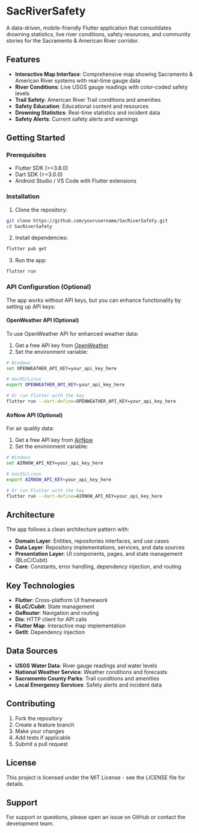 # SacRiverSafety

A data-driven, mobile-friendly Flutter application that consolidates drowning statistics, live river conditions, safety resources, and community stories for the Sacramento & American River corridor.

## Features

- **Interactive Map Interface**: Comprehensive map showing Sacramento & American River systems with real-time gauge data
- **River Conditions**: Live USGS gauge readings with color-coded safety levels
- **Trail Safety**: American River Trail conditions and amenities
- **Safety Education**: Educational content and resources
- **Drowning Statistics**: Real-time statistics and incident data
- **Safety Alerts**: Current safety alerts and warnings

## Getting Started

### Prerequisites

- Flutter SDK (>=3.8.0)
- Dart SDK (>=3.0.0)
- Android Studio / VS Code with Flutter extensions

### Installation

1. Clone the repository:
```bash
git clone https://github.com/yourusername/SacRiverSafety.git
cd SacRiverSafety
```

2. Install dependencies:
```bash
flutter pub get
```

3. Run the app:
```bash
flutter run
```

### API Configuration (Optional)

The app works without API keys, but you can enhance functionality by setting up API keys:

#### OpenWeather API (Optional)
To use OpenWeather API for enhanced weather data:

1. Get a free API key from [OpenWeather](https://openweathermap.org/api)
2. Set the environment variable:
```bash
# Windows
set OPENWEATHER_API_KEY=your_api_key_here

# macOS/Linux
export OPENWEATHER_API_KEY=your_api_key_here

# Or run Flutter with the key
flutter run --dart-define=OPENWEATHER_API_KEY=your_api_key_here
```

#### AirNow API (Optional)
For air quality data:

1. Get a free API key from [AirNow](https://docs.airnowapi.org/)
2. Set the environment variable:
```bash
# Windows
set AIRNOW_API_KEY=your_api_key_here

# macOS/Linux
export AIRNOW_API_KEY=your_api_key_here

# Or run Flutter with the key
flutter run --dart-define=AIRNOW_API_KEY=your_api_key_here
```

## Architecture

The app follows a clean architecture pattern with:

- **Domain Layer**: Entities, repositories interfaces, and use cases
- **Data Layer**: Repository implementations, services, and data sources
- **Presentation Layer**: UI components, pages, and state management (BLoC/Cubit)
- **Core**: Constants, error handling, dependency injection, and routing

## Key Technologies

- **Flutter**: Cross-platform UI framework
- **BLoC/Cubit**: State management
- **GoRouter**: Navigation and routing
- **Dio**: HTTP client for API calls
- **Flutter Map**: Interactive map implementation
- **GetIt**: Dependency injection

## Data Sources

- **USGS Water Data**: River gauge readings and water levels
- **National Weather Service**: Weather conditions and forecasts
- **Sacramento County Parks**: Trail conditions and amenities
- **Local Emergency Services**: Safety alerts and incident data

## Contributing

1. Fork the repository
2. Create a feature branch
3. Make your changes
4. Add tests if applicable
5. Submit a pull request

## License

This project is licensed under the MIT License - see the LICENSE file for details.

## Support

For support or questions, please open an issue on GitHub or contact the development team.